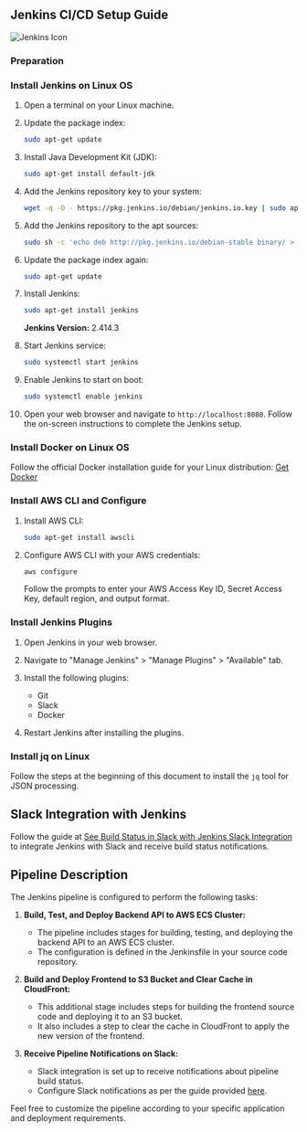 ## Jenkins CI/CD Setup Guide

![Jenkins Icon](https://www.jenkins.io/images/logo-title-opengraph.png)

### Preparation

### Install Jenkins on Linux OS

1. Open a terminal on your Linux machine.

2. Update the package index:

    ```bash
    sudo apt-get update
    ```

3. Install Java Development Kit (JDK):

    ```bash
    sudo apt-get install default-jdk
    ```

4. Add the Jenkins repository key to your system:

    ```bash
    wget -q -O - https://pkg.jenkins.io/debian/jenkins.io.key | sudo apt-key add -
    ```

5. Add the Jenkins repository to the apt sources:

    ```bash
    sudo sh -c 'echo deb http://pkg.jenkins.io/debian-stable binary/ > /etc/apt/sources.list.d/jenkins.list'
    ```

6. Update the package index again:

    ```bash
    sudo apt-get update
    ```

7. Install Jenkins:

    ```bash
    sudo apt-get install jenkins
    ```

   **Jenkins Version:** 2.414.3
   
8. Start Jenkins service:

    ```bash
    sudo systemctl start jenkins
    ```

9. Enable Jenkins to start on boot:

    ```bash
    sudo systemctl enable jenkins
    ```

10. Open your web browser and navigate to `http://localhost:8080`. Follow the on-screen instructions to complete the Jenkins setup.

### Install Docker on Linux OS

Follow the official Docker installation guide for your Linux distribution: [Get Docker](https://docs.docker.com/get-docker/)

### Install AWS CLI and Configure

1. Install AWS CLI:

    ```bash
    sudo apt-get install awscli
    ```

2. Configure AWS CLI with your AWS credentials:

    ```bash
    aws configure
    ```

    Follow the prompts to enter your AWS Access Key ID, Secret Access Key, default region, and output format.

### Install Jenkins Plugins

1. Open Jenkins in your web browser.

2. Navigate to "Manage Jenkins" > "Manage Plugins" > "Available" tab.

3. Install the following plugins:
    - Git
    - Slack
    - Docker

4. Restart Jenkins after installing the plugins.

### Install jq on Linux

Follow the steps at the beginning of this document to install the `jq` tool for JSON processing.

## Slack Integration with Jenkins

Follow the guide at [See Build Status in Slack with Jenkins Slack Integration](https://www.cloudbees.com/blog/see-build-status-in-slack-with-jenkins-slack-integration) to integrate Jenkins with Slack and receive build status notifications.

## Pipeline Description

The Jenkins pipeline is configured to perform the following tasks:

1. **Build, Test, and Deploy Backend API to AWS ECS Cluster:**
   - The pipeline includes stages for building, testing, and deploying the backend API to an AWS ECS cluster.
   - The configuration is defined in the Jenkinsfile in your source code repository.

2. **Build and Deploy Frontend to S3 Bucket and Clear Cache in CloudFront:**
   - This additional stage includes steps for building the frontend source code and deploying it to an S3 bucket.
   - It also includes a step to clear the cache in CloudFront to apply the new version of the frontend.

3. **Receive Pipeline Notifications on Slack:**
   - Slack integration is set up to receive notifications about pipeline build status.
   - Configure Slack notifications as per the guide provided [here](https://www.cloudbees.com/blog/see-build-status-in-slack-with-jenkins-slack-integration).

Feel free to customize the pipeline according to your specific application and deployment requirements.
